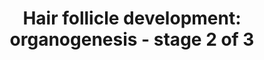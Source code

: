 ---
annotations:
- id: PW:0000004
  parent: regulatory pathway
  type: Pathway Ontology
  value: regulatory pathway
- id: CL:0002559
  parent: native cell
  type: Cell Type Ontology
  value: hair follicle cell
authors:
- Danieltrinunes
- Egonw
- MaintBot
- AlexanderPico
- Jmelius
- Khanspers
- DeSl
- Eweitz
citedin:
- link: PMC9222608
  title: Fish as Model Systems to Study Epigenetic Drivers in Human Self-Domestication
    and Neurodevelopmental Cognitive Disorders (2022)
communities: []
description: 'The hair follicle (HF) is the biological unit responsible for producing
  a single hair shaft. The follicles are arranged with concentric epithelial progenitor
  layers surrounding the dermal core, which is the dermal papilla (DP). Classically,
  the development of the follicle itself can be divided into three stages: [Induction](https://www.wikipathways.org/index.php/Pathway:WP2804),
  Organogenesis and [Cytodifferentiation](https://www.wikipathways.org/index.php/Pathway:WP2840).  Hair
  follicle development is a process dependent on epithelial-mesenchymal transitions
  orchestrated by many signaling pathways. Here we find one of three complex regulatory
  pathways assembled from a text mining approach portraying the development of this
  key mammal-specific structure.'
last-edited: 2025-03-09
ndex: b871b733-8b65-11eb-9e72-0ac135e8bacf
organisms:
- Homo sapiens
redirect_from:
- /index.php/Pathway:WP2839
- /instance/WP2839
- /instance/WP2839_r137820
revision: r137820
schema-jsonld:
- '@context': https://schema.org/
  '@id': https://wikipathways.github.io/pathways/WP2839.html
  '@type': Dataset
  creator:
    '@type': Organization
    name: WikiPathways
  description: 'The hair follicle (HF) is the biological unit responsible for producing
    a single hair shaft. The follicles are arranged with concentric epithelial progenitor
    layers surrounding the dermal core, which is the dermal papilla (DP). Classically,
    the development of the follicle itself can be divided into three stages: [Induction](https://www.wikipathways.org/index.php/Pathway:WP2804),
    Organogenesis and [Cytodifferentiation](https://www.wikipathways.org/index.php/Pathway:WP2840).  Hair
    follicle development is a process dependent on epithelial-mesenchymal transitions
    orchestrated by many signaling pathways. Here we find one of three complex regulatory
    pathways assembled from a text mining approach portraying the development of this
    key mammal-specific structure.'
  keywords:
  - Activin A
  - B-catenin
  - BMP s
  - CCND1
  - CCND2
  - CDH1
  - EDA
  - EDAR
  - FGF
  - FGFR2
  - FOXI3
  - FZD1
  - GJB6
  - GLI s
  - GLI1
  - GLI2
  - ITGB1
  - LEF1
  - LRP5/6
  - Laminin-511
  - MYC
  - NCAM
  - NF-kB
  - NOG
  - Noggin
  - PDGF
  - PDGFRA
  - PTCH
  - PTCH1
  - RUNX2
  - SHH
  - SMO
  - SNAI1
  - TP63
  - WNT5A
  license: CC0
  name: 'Hair follicle development: organogenesis - stage 2 of 3'
seo: CreativeWork
title: 'Hair follicle development: organogenesis - stage 2 of 3'
wpid: WP2839
---